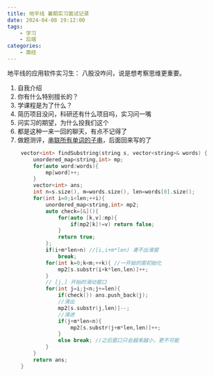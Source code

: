 ```yaml
---
title: 地平线 暑期实习面试记录
date: 2024-04-08 19:12:00
tags:
    - 学习
    - 后端
categories:
    - 面经
---
```


地平线的应用软件实习生：
八股没咋问，说是想考察思维更重要。
1. 自我介绍
2. 你有什么特别擅长的？
3. 学课程是为了什么？
4. 简历项目没问，科研还有什么项目吗，实习问一嘴
5. 问实习的期望，为什么投我们这个
6. 都是这种一来一回的聊天，有点不记得了
7. 做题测评，[串联所有单词的子串](https://leetcode.cn/problems/substring-with-concatenation-of-all-words/description/)，后面回来写的了
   ```cpp
    vector<int> findSubstring(string s, vector<string>& words) {
        unordered_map<string,int> mp;
        for(auto word:words){
            mp[word]++;
        }
        vector<int> ans;
        int n=s.size(), m=words.size(), len=words[0].size();
        for(int i=0;i<len;++i){
            unordered_map<string,int> mp2;
            auto check=[&](){
                for(auto [k,v]:mp){
                    if(mp2[k]!=v) return false;
                }
                return true;
            };
            if(i+m*len>n) //[i,i+m*len) 凑不出滑窗
                break; 
            for(int k=0;k<m;++k){ //一开始的窗初始化
                mp2[s.substr(i+k*len,len)]++;
            }
            // [j,] 开始的滑动窗口
            for(int j=i;j<n;j+=len){
                if(check()) ans.push_back(j);
                //滑出
                mp2[s.substr(j,len)]--;
                //滑进
                if(j+m*len<n){
                    mp2[s.substr(j+m*len,len)]++;
                }
                else break; //之后窗口只会越来越小，更不可能
            }
        }
        return ans;
    }
   ```